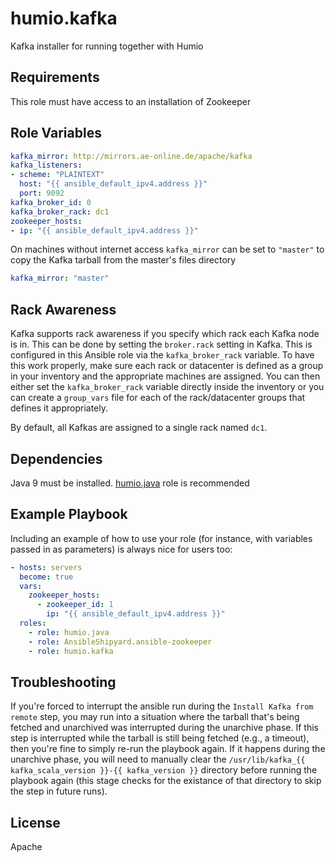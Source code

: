 humio.kafka
=========

Kafka installer for running together with Humio

Requirements
------------

This role must have access to an installation of Zookeeper

Role Variables
--------------

```yaml
kafka_mirror: http://mirrors.ae-online.de/apache/kafka
kafka_listeners:
- scheme: "PLAINTEXT"
  host: "{{ ansible_default_ipv4.address }}"
  port: 9092
kafka_broker_id: 0
kafka_broker_rack: dc1
zookeeper_hosts:
- ip: "{{ ansible_default_ipv4.address }}"
```

On machines without internet access `kafka_mirror` can be set to `"master"` to copy the Kafka tarball from the master's files directory

```yaml
kafka_mirror: "master"
```

Rack Awareness
------------

Kafka supports rack awareness if you specify which rack each Kafka node is in. This can be done by
setting the `broker.rack` setting in Kafka. This is configured in this Ansible role via the
`kafka_broker_rack` variable. To have this work properly, make sure each rack or datacenter is
defined as a group in your inventory and the appropriate machines are assigned. You can then either
set the `kafka_broker_rack` variable directly inside the inventory or you can create a `group_vars`
file for each of the rack/datacenter groups that defines it appropriately.

By default, all Kafkas are assigned to a single rack named `dc1`.

Dependencies
------------

Java 9 must be installed. [humio.java](https://galaxy.ansible.com/humio/java/) role is recommended

Example Playbook
----------------

Including an example of how to use your role (for instance, with variables passed in as parameters) is always nice for users too:

```yaml
- hosts: servers
  become: true
  vars:
    zookeeper_hosts:
      - zookeeper_id: 1
        ip: "{{ ansible_default_ipv4.address }}"
  roles:
    - role: humio.java
    - role: AnsibleShipyard.ansible-zookeeper
    - role: humio.kafka
```

Troubleshooting
---------------

If you're forced to interrupt the ansible run during the `Install Kafka from remote` step, you may run into a situation
where the tarball that's being fetched and unarchived was interrupted during the unarchive phase. If this step is
interrupted while the tarball is still being fetched (e.g., a timeout), then you're fine to simply re-run the playbook
again. If it happens during the unarchive phase, you will need to manually clear the
`/usr/lib/kafka_{{ kafka_scala_version }}-{{ kafka_version }}` directory before running the playbook again (this stage
checks for the existance of that directory to skip the step in future runs). 

License
-------

Apache
